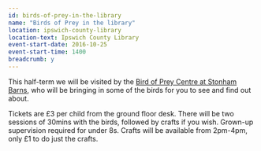 ```yaml
---
id: birds-of-prey-in-the-library
name: "Birds of Prey in the library"
location: ipswich-county-library
location-text: Ipswich County Library
event-start-date: 2016-10-25
event-start-time: 1400
breadcrumb: y
---
```


This half-term we will be visited by the [Bird of Prey Centre at Stonham Barns](http://www.stonhambarns.co.uk/suffolk-owl-sanctuary/), who will be bringing in some of the birds for you to see and find out about.

Tickets are &pound;3 per child from the ground floor desk. There will be two sessions of 30mins with the birds, followed by crafts if you wish. Grown-up supervision required for under 8s. Crafts will be available from 2pm-4pm, only &pound;1 to do just the crafts.
